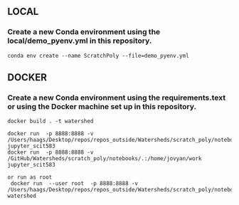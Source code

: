 ## LOCAL
### Create a new Conda environment using the local/demo_pyenv.yml in this repository.

```
conda env create --name ScratchPoly --file=demo_pyenv.yml
```

## DOCKER
### Create a new Conda environment using the requirements.text or using the Docker machine set up in this repository.

```
docker build . -t watershed

docker run  -p 8888:8888 -v /Users/haags/Desktop/repos/repos_outside/Watersheds/scratch_poly/notebooks/.:/home/jovyan/work jupyter_scit583
docker run  -p 8888:8888 -v /GitHub/Watersheds/scratch_poly/notebooks/.:/home/jovyan/work jupyter_scit583

or run as root
 docker run  --user root  -p 8888:8888 -v /Users/haags/Desktop/repos/repos_outside/Watersheds/scratch_poly/notebooks/.:/home/jovyan/work watershed
```
